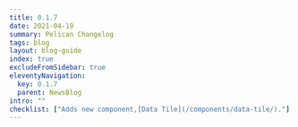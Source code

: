 ```yaml
---
title: 0.1.7
date: 2021-04-19
summary: Pelican Changelog
tags: blog
layout: blog-guide
index: true
excludeFromSidebar: true
eleventyNavigation:
  key: 0.1.7
  parent: NewsBlog
intro: ""
checklist: ["Adds new component,[Data Tile](/components/data-tile/)."]
---
```


